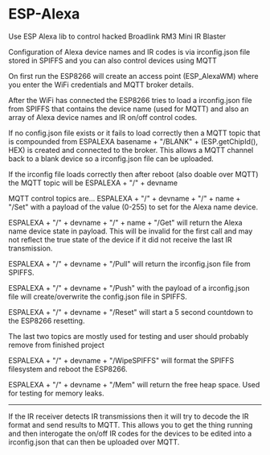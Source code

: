 # ESP-Alexa
Use ESP Alexa lib to control hacked Broadlink RM3 Mini IR Blaster

Configuration of Alexa device names and IR codes is via irconfig.json file stored in SPIFFS and you can also control devices using MQTT


On first run the ESP8266 will create an access point (ESP_AlexaWM) where you enter the WiFi credentials and MQTT broker details. 

After the WiFi has connected the ESP8266 tries to load a irconfig.json file from SPIFFS that contains the device name (used for MQTT) and also an array of Alexa device names and IR on/off control codes.

If no config.json file exists or it fails to load correctly then a MQTT topic that is compounded from ESPALEXA basename + "/BLANK" + (ESP.getChipId(), HEX) is created and connected to the broker. This allows a MQTT channel back to a blank device so a irconfig.json file can be uploaded.

If the irconfig file loads correctly then after reboot (also doable over MQTT) the MQTT topic will be ESPALEXA + "/" + devname

MQTT control topics are...
ESPALEXA + "/" + devname + "/" + name + "/Set" with a payload of the value (0-255) to set for the Alexa name device.


ESPALEXA + "/" + devname + "/" + name + "/Get" will return the Alexa name device state in payload.
This will be invalid for the first call and may not reflect the true state of the device if it did not receive the last IR transmission.


ESPALEXA + "/" + devname + "/Pull" will return the irconfig.json file from SPIFFS.


ESPALEXA + "/" + devname + "/Push" with the payload of a irconfig.json file will create/overwrite the config.json file in SPIFFS.


ESPALEXA + "/" + devname + "/Reset" will start a 5 second countdown to the ESP8266 resetting.


The last two topics are mostly used for testing and user should probably remove from finished project

ESPALEXA + "/" + devname + "/WipeSPIFFS" will format the SPIFFS filesystem and reboot the ESP8266.

ESPALEXA + "/" + devname + "/Mem" will return the free heap space. Used for testing for memory leaks.

-----------------

If the IR receiver detects IR transmissions then it will try to decode the IR format and send results to MQTT. This allows you to get the thing running and then interogate the on/off IR codes for the devices to be edited into a irconfig.json that can then be uploaded over MQTT.
